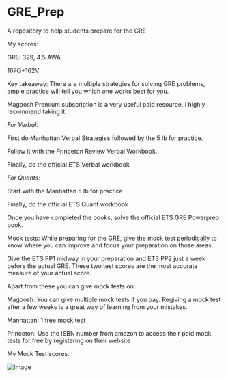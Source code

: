 # GRE_Prep
A repository to help students prepare for the GRE

My scores:

GRE: 329, 4.5 AWA

167Q+162V

Key takeaway: There are multiple strategies for solving GRE problems, ample practice will tell you which one works best for you.

Magoosh Premium subscription is a very useful paid resource, I highly recommend taking it. 

*For Verbal:* 

First do Manhattan Verbal Strategies followed by the 5 lb for practice.

Follow it with the Princeton Review Verbal Workbook.

Finally, do the official ETS Verbal workbook

*For Quants:* 

Start with the Manhattan 5 lb for practice

Finally, do the official ETS Quant workbook

Once you have completed the books, solve the official ETS GRE Powerprep book.

Mock tests:
While preparing for the GRE, give the mock test periodically to know where you can improve and focus your preparation on those areas.

Give the ETS PP1 midway in your preparation and ETS PP2 just a week before the actual GRE. These two test scores are the most accurate measure of your actual score.

Apart from these you can give mock tests on:

Magoosh: You can give multiple mock tests if you pay. Regiving a mock test after a few weeks is a great way of learning from your mistakes.

Manhattan: 1 free mock test

Princeton: Use the ISBN number from amazon to access their paid mock tests for free by registering on their website

My Mock Test scores:

![image](https://github.com/DibG1/GRE_Prep/assets/78297958/a85c26ca-2a5b-4441-89aa-9dafab5ddc75)



